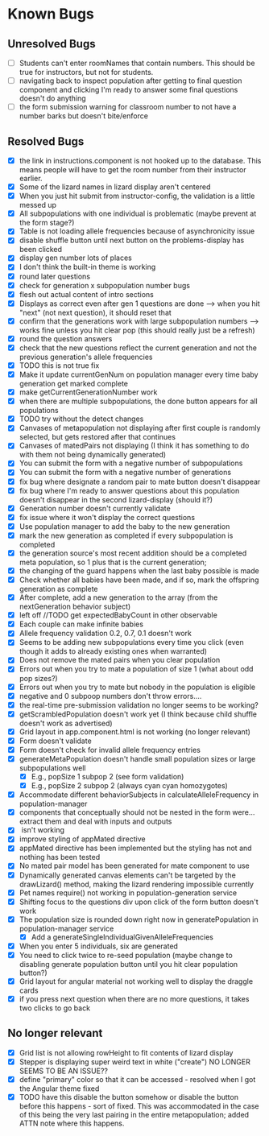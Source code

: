# Known Bugs

## Unresolved Bugs
- [ ] Students can't enter roomNames that contain numbers. This should be true for instructors, but not for students.
- [ ] navigating back to inspect population after getting to final question component and clicking I'm ready to answer some final questions doesn't do anything
- [ ] the form submission warning for classroom number to not have a number barks but doesn't bite/enforce

##  Resolved Bugs
- [x] the link in instructions.component is not hooked up to the database. This means people will have to get the room number from their instructor earlier.
- [x] Some of the lizard names in lizard display aren't centered
- [x] When you just hit submit from instructor-config, the validation is a little messed up
- [x] All subpopulations with one individual is problematic (maybe prevent at the form stage?)
- [x] Table is not loading allele frequencies because of asynchronicity issue
- [x] disable shuffle button until next button on the problems-display has been clicked
- [x] display gen number lots of places
- [x] I don't think the built-in theme is working
- [x] round later questions
- [x] check for generation x subpopulation number bugs
- [x] flesh out actual content of intro sections
- [x] Displays as correct even after gen 1 questions are done --> when you hit "next" (not next question), it should reset that
- [x] confirm that the generations work with large subpopulation numbers --> works fine unless you hit clear pop (this should really just be a refresh)
- [x] round the question answers
- [x] check that the new questions reflect the current generation and not the previous generation's allele frequencies
- [x] TODO this is not true fix
- [x] Make it update currentGenNum on population manager every time baby generation get marked complete
- [x] make getCurrentGenerationNumber work
- [x] when there are multiple subpopulations, the done button appears for all populations
- [x] TODO try without the detect changes
- [x] Canvases of metapopulation not displaying after first couple is randomly selected, but gets restored after that continues
- [x] Canvases of matedPairs not displaying (I think it has something to do with them not being dynamically generated)
- [x] You can submit the form with a negative number of subpopulations
- [x] You can submit the form with a negative number of generations
- [x] fix bug where designate a random pair to mate button doesn't disappear
- [x] fix bug where I'm ready to answer questions about this population doesn't disappear in the second lizard-display (should it?)
- [x] Generation number doesn't currently validate
- [x] fix issue where it won't display the correct questions
- [x] Use population manager to add the baby to the new generation
- [x] mark the new generation as completed if every subpopulation is completed
- [x] the generation source's most recent addition should be a completed meta population, so 1 plus that is the current generation;
- [x] the changing of the guard happens when the last baby possible is made
- [x] Check whether all babies have been made, and if so, mark the offspring generation as complete
- [x] After complete, add a new generation to the array (from the nextGeneration behavior subject)
- [x] left off //TODO get expectedBabyCount in other observable
- [x] Each couple can make infinite babies
- [x] Allele frequency validation 0.2, 0.7, 0.1 doesn't work
- [x] Seems to be adding new subpopulations every time you click (even though it adds to already existing ones when warranted)
- [x] Does not remove the mated pairs when you clear population
- [x] Errors out when you try to mate a population of size 1 (what about odd pop sizes?)
- [x] Errors out when you try to mate but nobody in the population is eligible
- [x] negative and 0 subpoop numbers don't throw errors....
- [x] the real-time pre-submission validation no longer seems to be working?
- [x] getScrambledPopulation doesn't work yet (I think because child shuffle doesn't work as advertised)
- [x] Grid layout in app.component.html is not working (no longer relevant)
- [x] Form doesn't validate
- [x] Form doesn't check for invalid allele frequency entries
- [x] generateMetaPopulation doesn't handle small population sizes or large subpopulations well
    - [x] E.g., popSize 1 subpop 2 (see form validation)
    - [x] E.g., popSize 2 subpop 2 (always cyan cyan homozygotes)
- [x] Accommodate different behaviorSubjects in calculateAlleleFrequency in population-manager
- [x] components that conceptually should not be nested in the form were... extract them and deal with inputs and outputs
- [x] <app-mate> isn't working
- [x] improve styling of appMated directive
- [x] appMated directive has been implemented but the styling has not and nothing has been tested
- [x] No mated pair model has been generated for mate component to use
- [x] Dynamically generated canvas elements can't be targeted by the drawLizard() method, making the lizard rendering impossible currently
- [x] Pet names require() not working in population-generation service
- [x] Shifting focus to the questions div upon click of the form button doesn't work
- [x] The population size is rounded down right now in generatePopulation in population-manager service
    - [x] Add a generateSingleIndividualGivenAlleleFrequencies
- [x] When you enter 5 individuals, six are generated
- [x] You need to click twice to re-seed population (maybe change to disabling generate population button until you hit clear population button?)
- [x] Grid layout for angular material not working well to display the draggle cards
- [x] if you press next question when there are no more questions, it takes two clicks to go back

## No longer relevant
- [x] Grid list is not allowing rowHeight to fit contents of lizard display
- [x] Stepper is displaying super weird text in white ("create") NO LONGER SEEMS TO BE AN ISSUE??
- [x] define "primary" color so that it can be accessed - resolved when I got the Angular theme fixed
- [x] TODO have this disable the button somehow or disable the button before this happens - sort of fixed. This was accommodated in the case of this being the very last pairing in the entire metapopulation; added ATTN note where this happens.
